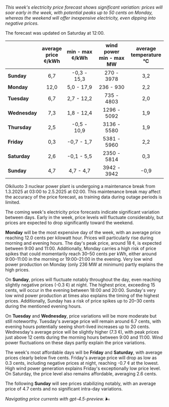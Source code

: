 *This week's electricity price forecast shows significant variation: prices will soar early in the week, with potential peaks up to 50 cents on Monday, whereas the weekend will offer inexpensive electricity, even dipping into negative prices.*

The forecast was updated on Saturday at 12:00.

|              | average<br>price<br>¢/kWh | min - max<br>¢/kWh | wind power<br>min - max<br>MW | average<br>temperature<br>°C |
|:-------------|:----------------:|:----------------:|:-------------:|:-------------:|
| **Sunday**   |        6,7       |    -0,3 - 15,3    |       270 - 3978      |         3,2        |
| **Monday**   |       12,0       |     5,0 - 17,9    |        236 - 930       |         2,2        |
| **Tuesday**     |        6,7       |     2,7 - 12,2    |       735 - 4803       |         2,0        |
| **Wednesday** |        7,3       |     1,8 - 12,4    |      1296 - 5092       |         1,9        |
| **Thursday**     |        2,5       |    -0,5 - 10,9    |      3136 - 5580       |         1,9        |
| **Friday**   |        0,3       |    -0,7 - 1,7     |      5381 - 5960       |         2,2        |
| **Saturday**    |        2,6       |    -0,1 - 5,5     |      2350 - 5814       |         0,3        |
| **Sunday**   |        4,7       |     4,7 - 4,7     |      3942 - 3942       |        -0,9        |

Olkiluoto 3 nuclear power plant is undergoing a maintenance break from 1.3.2025 at 03:00 to 2.5.2025 at 02:00. This maintenance break may affect the accuracy of the price forecast, as training data during outage periods is limited.

The coming week's electricity price forecasts indicate significant variation between days. Early in the week, price levels will fluctuate considerably, but prices are expected to drop significantly toward the weekend.

**Monday** will be the most expensive day of the week, with an average price reaching 12.0 cents per kilowatt hour. Prices will particularly rise during morning and evening hours. The day's peak price, around 18 ¢, is expected between 9:00 and 11:00. Additionally, Monday carries a high risk of price spikes that could momentarily reach 30–50 cents per kWh, either around 9:00–11:00 in the morning or 19:00–21:00 in the evening. Very low wind power production on Monday (only 236 MW at minimum) partly explains the high prices.

On **Sunday**, prices will fluctuate notably throughout the day, even reaching slightly negative prices (-0.3 ¢) at night. The highest price, exceeding 15 cents, will occur in the evening between 18:00 and 20:00. Sunday's very low wind power production at times also explains the timing of the highest prices. Additionally, Sunday has a risk of price spikes up to 20–30 cents during the mentioned evening hours.

On **Tuesday** and **Wednesday**, price variations will be more moderate but still noteworthy. Tuesday's average price will remain around 6.7 cents, with evening hours potentially seeing short-lived increases up to 20 cents. Wednesday's average price will be slightly higher (7.3 ¢), with peak prices just above 12 cents during the morning hours between 9:00 and 11:00. Wind power fluctuations on these days partly explain the price variations.

The week's most affordable days will be **Friday** and **Saturday**, with average prices clearly below five cents. Friday's average price will drop as low as 0.3 cents, including negative prices at night, reaching -0.7 ¢ at the lowest. High wind power generation explains Friday's exceptionally low price level. On Saturday, the price level also remains affordable, averaging 2.6 cents.

The following **Sunday** will see prices stabilizing notably, with an average price of 4.7 cents and no significant intra-day variations.

*Navigating price currents with gpt-4.5-preview.* 🌬️
